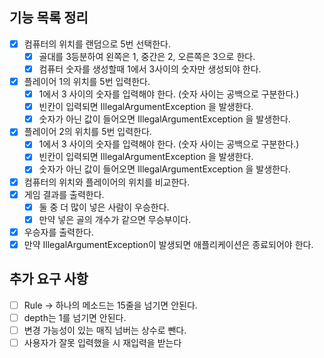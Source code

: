 ## 기능 목록 정리

- [x] 컴퓨터의 위치를 랜덤으로 5번 선택한다.
    - [x] 골대를 3등분하여 왼쪽은 1, 중간은 2, 오른쪽은 3으로 한다.
    - [x] 컴퓨터 숫자를 생성할때 1에서 3사이의 숫자만 생성되야 한다.
- [x] 플레이어 1의 위치를 5번 입력한다.
    - [x] 1에서 3 사이의 숫자를 입력해야 한다. (숫자 사이는 공백으로 구분한다.)
    - [x] 빈칸이 입력되면 IllegalArgumentException 을 발생한다.
    - [x] 숫자가 아닌 값이 들어오면 IllegalArgumentException 을 발생한다.
- [x] 플레이어 2의 위치를 5번 입력한다.
    - [x] 1에서 3 사이의 숫자를 입력해야 한다. (숫자 사이는 공백으로 구분한다.)
    - [x] 빈칸이 입력되면 IllegalArgumentException 을 발생한다.
    - [x] 숫자가 아닌 값이 들어오면 IllegalArgumentException 을 발생한다.
- [x] 컴퓨터의 위치와 플레이어의 위치를 비교한다.
- [x] 게임 결과를 출력한다.
    - [x] 둘 중 더 많이 넣은 사람이 우승한다.
    - [x] 만약 넣은 골의 개수가 같으면 무승부이다.
- [x] 우승자를 출력한다.
- [x] 만약 IllegalArgumentException이 발생되면 애플리케이션은 종료되어야 한다.

## 추가 요구 사항

- [ ] Rule → 하나의 메소드는 15줄을 넘기면 안된다.
- [ ] depth는 1를 넘기면 안된다.
- [ ] 변경 가능성이 있는 매직 넘버는 상수로 뺀다.
- [ ] 사용자가 잘못 입력했을 시 재입력을 받는다
